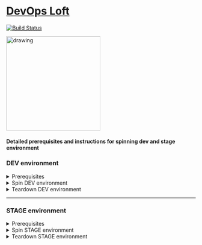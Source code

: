 # <a href="http://www.devopsloft.io">DevOps Loft</a>

[![Build Status](https://travis-ci.org/devopsloft/devopsloft.svg?branch=master)](https://travis-ci.org/devopsloft/devopsloft)

<img src="http://www.devopsloft.io/logo.png" alt="drawing" width="250" hight="250"/>

#### Detailed prerequisites and instructions for spinning dev and stage environment

### DEV environment

<details>
  <summary>Prerequisites</summary>
    Install Docker (version 19.03.xx or higher)</br>
    Install Docker Compose (version 1.25.5 or higher)
    <ul>
    <li>
      <details>
        <summary>Windows 64bit or higher</summary>
        <p>Docker Desktop for Windows - <a href='https://docs.docker.com/docker-for-windows/install/'>link</a></p>
      </details>
    </li>
    <li>
      <details>
        <summary>Windows 32bit or lower</summary>
        <p>Docker Toolbox for Windows - <a href='https://docs.docker.com/toolbox/toolbox_install_windows/'>link</a></P>
      </details>
    </li>
    <li>
      <details>
        <summary>Linux distros</summary>
        <ul>
          <li>Docker Engine - follow instructions by your distro <a href='https://docs.docker.com/engine/install/'>here</a></li>
          <li>Docker Compose - follow instructions by your distro <a href='https://docs.docker.com/compose/install/'>here</a></li>
        </ul>    
      </details>
    </li>
    </ul>
    Create an envfile '.env.dev' from the template '.env.dev.template'
</details>

<details>
  <summary>Spin DEV environment</summary>
  <ul>
  <li><details style="margin-left: 1em">
  <summary>Windows</summary>
  Execute the following commands <b>(run it from Git-Bash or similar and not from Command Prompt)</b>:

	

1. `openssl req -x509 -newkey rsa:4096 -nodes -out web_s2i/cert.pem -keyout web_s2i/key.pem -days 365 -subj "/C=IL/ST=Gush-Dan/L=Tel-Aviv/O=DevOps Loft/OU=''/CN=''"` **(this is one very long command line)**
2. Start docker on your machine (if it doesn't running already; way to start is based on your installation)
3. `docker build -t devopsloft/spinner .` **(don't forget the dot at the end)**
4. `docker-compose build` 
5. `docker run --rm -d -v //var/run/docker.sock:/var/run/docker.sock devopsloft/spinner:latest` 
6. Browse: `http://localhost:5000/` 

  </details></li>

  <li><details style="margin-left: 1em">
  <summary>Linux</summary>
  Execute the following commands:

1. `source .env.dev` 
2. `openssl req -x509 -newkey rsa:4096 -nodes -out web_s2i/cert.pem -keyout web_s2i/key.pem -days 365 -subj "/C=IL/ST=Gush-Dan/L=Tel-Aviv/O=DevOps Loft/OU=''/CN=''"` 
3. `docker build --build-arg ENVIRONMENT=$ENVIRONMENT -t ${NAMESPACE}/spinner .` 
4. `docker-compose --env-file .env.$ENVIRONMENT build` 
5. `docker run --rm -v /var/run/docker.sock:/var/run/docker.sock ${NAMESPACE}/spinner:latest` 
6. Browse: `http://localhost:5000/` 

  </details></li>
  </ul>
</details>

<details>
  <summary>Teardown DEV environment</summary>
Execute the following commands:
<ul>
<li><details>
  <summary>Windows</summary>

1. `docker run --rm -d -v //var/run/docker.sock:/var/run/docker.sock ${NAMESPACE}/spinner:latest ./spin-docker.py --action destroy` 
2. `docker image prune -af` 

</details></li>

<li><details>
  <summary>Linux</summary>

1. `docker run --rm -d -v /var/run/docker.sock:/var/run/docker.sock ${NAMESPACE}/spinner:latest ./spin-docker.py --action destroy` 
2. `docker image prune -af` 

</details></li>
</ul>
</details>

---

### STAGE environment

<details>
  <summary>Prerequisites</summary>
  <ul>
    <li>Dockerhub account</li>
    <li>AWS account</li>
    <li><a href='https://docs.aws.amazon.com/cli/latest/userguide/cli-configure-files.html'>AWS ~/.aws or %UserProfile%\.aws folder</a></li>
    <li>keypair</li>
    <li>subnet ID</li>
    <li>Security Group with inbound ports for SSH (22), HTTP (80), HTTPS (443), and 8200</li>
    <li> AWS S3 Bucket</li>
    <li>Create an envfile '.env.stage' from the template '.env.stage.template'</li>
  </ul>
</details>

<details>
  <summary>Spin STAGE environment</summary>

Execute the following:

1. `source .env.stage` 
2. `docker build --build-arg ENVIRONMENT=$ENVIRONMENT -t ${NAMESPACE}/spinner .` 
3. `docker-compose --env-file .env.$ENVIRONMENT build` 
4. `docker-compose --env-file .env.$ENVIRONMENT push` 
5. `docker run --rm -v $HOME/.aws:/root/.aws -v /var/run/docker.sock:/var/run/docker.sock ${NAMESPACE}/spinner:latest ./spin-docker.py --environment stage` 
6. Locate the EC2 instance Public DNS: AWS Consule->EC2->Insance->Public DNS (IPv4)
7.  Browse <Public DNS>

</details>

<details>
<summary>Teardown STAGE environment</summary>

Execute the following:

1. `docker run --rm -v ~/.aws:/root/.aws -v /var/run/docker.sock:/var/run/docker.sock ${NAMESPACE}/spinner:latest ./spin-docker.py --environment stage --action destroy` 
2. `docker image prune -af` 

</details>

